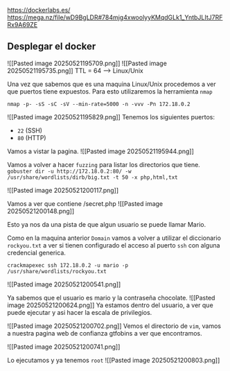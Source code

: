 https://dockerlabs.es/
https://mega.nz/file/wD9BgLDR#784mjg4xwoolyyKMqdGLk1_YntbJLItJ7RFRx9A69ZE

## Desplegar el docker

![[Pasted image 20250521195709.png]]
![[Pasted image 20250521195735.png]]
TTL = 64 --> Linux/Unix

Una vez que sabemos que es una maquina Linux/Unix procedemos a ver que puertos tiene expuestos.
Para esto utilizaremos la herramienta `nmap`

`nmap -p- -sS -sC -sV --min-rate=5000 -n -vvv -Pn 172.18.0.2`

![[Pasted image 20250521195829.png]]
Tenemos los siguientes puertos:
- `22` (SSH)
- `80` (HTTP)

Vamos a vistar la pagina.
![[Pasted image 20250521195944.png]]

Vamos a volver a hacer `fuzzing` para listar los directorios que tiene.
`gobuster dir -u http://172.18.0.2:80/ -w /usr/share/wordlists/dirb/big.txt -t 50 -x php,html,txt`

![[Pasted image 20250521200117.png]]

Vamos a ver que contiene /secret.php
![[Pasted image 20250521200148.png]]

Esto ya nos da una pista de que algun usuario se puede llamar Mario.

Como en la maquina anterior `Domain` vamos a volver a utilizar el diccionario `rockyou.txt` a ver si tienen configurado el acceso al puerto `ssh` con alguna credencial generica.

`crackmapexec ssh 172.18.0.2 -u mario -p /usr/share/wordlists/rockyou.txt`

![[Pasted image 20250521200541.png]]

Ya sabemos que el usuario es mario y la contraseña chocolate.
![[Pasted image 20250521200624.png]]
Ya estamos dentro del usuario, a ver que puede ejecutar y asi hacer la escala de privilegios.

![[Pasted image 20250521200702.png]]
Vemos el directorio de `vim`, vamos a nuestra pagina web de confianza gtfobins a ver que encontramos.

![[Pasted image 20250521200741.png]]

Lo ejecutamos y ya tenemos `root`
![[Pasted image 20250521200803.png]]